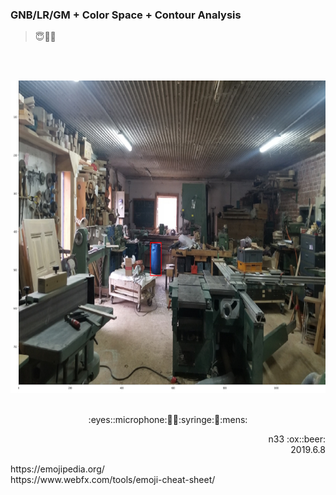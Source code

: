 ### GNB/LR/GM + Color Space + Contour Analysis
> :innocent::no_entry_sign::game_die:

<br></br><p align="center">
<img src="8left.jpg" width="700" height="500" />
<br></br></p>

<p align="center">:eyes::microphone:🏹💺:syringe:🗿:mens:</p>
<p align="right">n33 :ox::beer:<br />2019.6.8</p>
https://emojipedia.org/ <br />
https://www.webfx.com/tools/emoji-cheat-sheet/
